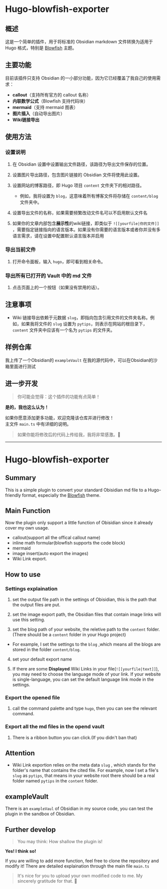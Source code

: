 # Hugo-blowfish-exporter

## 概述
这是一个简单的插件，用于将标准的 Obsidian markdown 文件转换为适用于 Hugo 格式，特别是 [Blowfish](https://blowfish.page/) 主题。

## 主要功能

目前该插件只支持 Obsidian 的一小部分功能，因为它已经覆盖了我自己的使用需求：
  - **callout**（支持所有官方的 callout 名称）
  - **内联数学公式**（Blowfish 支持代码块）
  - **mermaid**（支持 mermaid 图表）
  - **图片插入**（自动导出图片）
  - **Wiki链接导出**

## 使用方法

### 设置说明

1. 在 Obsidian 设置中设置输出文件路径，该路径为导出文件保存的位置。
  
2. 设置图片导出路径，包含图片链接的 Obsidian 文件将使用此设置。

3. 设置网站的博客路径，即 Hugo 项目 `content` 文件夹下的相对路径。
   - 例如，我将设置为 `blog`，这意味着所有博客文件将存储在 `content/blog` 文件夹中。

4. 设置导出文件的名称，如果需要频繁改动文件名可以不启用默认文件名

5. 如果你的文章内部包含**展示性**的wiki链接，即类似于 `![[yourfile|你的文件]]` ，需要指定链接指向的语言版本。如果没有你需要的语言版本或者你并没有多语言需求，请在设置中配置默认语言版本并启用

### 导出当前文件
1. 打开命令面板，输入 `hugo`，即可看到相关命令。

### 导出所有已打开的 Vault 中的 md 文件
1. 点击页面上的一个按钮（如果没有禁用的话）。

## 注意事项

- Wiki 链接导出依赖于元数据 `slug`，即指向包含引用文件的文件夹名称。例如，如果我将文件的 `slug` 设置为 `pytips`，则表示在网站的根目录下，`content` 文件夹中应该有一个名为 `pytips` 的文件夹。

## 样例仓库
我上传了一个Obsidian的 `exampleVault` 在我的源代码中，可以在Obsidian的沙箱里面进行测试

## 进一步开发

> 你可能会觉得：这个插件的功能有点简单！

**是的，我也这么认为！**

如果你愿意添加更多功能，欢迎克隆该仓库并进行修改！  
主文件 `main.ts` 中有详细的说明。

> 如果你能将修改后的代码上传给我，我将非常感激。🫡

---

# Hugo-blowfish-exporter

## Summary
This is a simple plugin to convert your standard Obisidian md file to a Hugo-friendly format, especially the [Blowfish](https://blowfish.page/) theme.

## Main Function

Now the plugin only support a little function of Obisidian since it already cover my own usage.
  - callout(support all the offical callout name)
  - inline math formular(blowfish supports the code block)
  - mermaid
  - image insert(auto export the images)
  - Wiki Link export.

## How to use

### Settings explaination

1. set the output file path in the settings of Obisidian, this is the path that the output files are put.

2. set the image export path, the Obsidian files that contain image links will use this setting.

3. set the blog path of your website, the reletive path to the `content` folder.(There should be a `content` folder in your Hugo project)
  - For example, I set the settings to the `blog` ,which means all the blogs are stored in the folder `content/blog`.

4. set your default export name

5. If there are some **Displayed** Wiki Links in your file(`![[yourfile|text]]`), you may need to choose the language mode of your link. If your website is single-language, you can set the default language link mode in the settings.

### Export the opened file
1. call the command palette and type `hugo`, then you can see the relevant command.

### Export all the md files in the opend vault
1. There is a ribbon button you can click.(If you didn't ban that)

## Attention

- Wiki Link exportion relies on the meta data `slug` , which stands for the folder's name that contains the cited file. For example, now I set a file's `slug` as `pytips`, that means in your website root there should be a real folder named `pytips` in the `content` folder.

## exampleVault
There is an `exampleVaul` of Obsidian in my source code, you can test the plugin in the sandbox of Obsidian.

## Further develop

> You may think: How shallow the plugin is!

**Yes! I think so!**

If you are willing to add more function, feel free to clone the repository and modify it!
There are detailed explaination through the main file `main.ts`

> It's nice for you to upload your own modified code to me. My sincerely gratitude for that. 🫡
